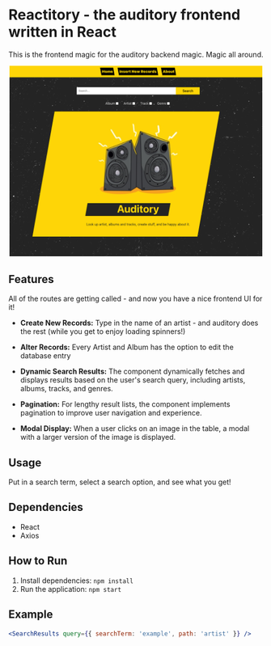 # Reactitory - the auditory frontend written in React

This is the frontend magic for the auditory backend magic. Magic all around.

<p align="center">
<img src="public/reactitory.png" alt="the auditory fron page" width="500px"/>
</p>

## Features

All of the routes are getting called - and now you have a nice frontend UI for it!

- **Create New Records:** Type in the name of an artist - and auditory does the rest (while you get to enjoy loading spinners!)

- **Alter Records:** Every Artist and Album has the option to edit the database entry

- **Dynamic Search Results:** The component dynamically fetches and displays results based on the user's search query, including artists, albums, tracks, and genres.

- **Pagination:** For lengthy result lists, the component implements pagination to improve user navigation and experience.

- **Modal Display:** When a user clicks on an image in the table, a modal with a larger version of the image is displayed.

## Usage

Put in a search term, select a search option, and see what you get!

## Dependencies

- React
- Axios

## How to Run

1. Install dependencies: `npm install`
2. Run the application: `npm start`

## Example

```jsx
<SearchResults query={{ searchTerm: 'example', path: 'artist' }} />
```
